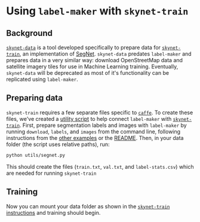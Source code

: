# Using `label-maker` with `skynet-train`

## Background

[`skynet-data`](https://github.com/developmentseed/skynet-data/) is a tool developed specifically to prepare data for [`skynet-train`]((https://github.com/developmentseed/skynet-train/)), an implementation of [SegNet](http://mi.eng.cam.ac.uk/projects/segnet/). `skynet-data` predates `label-maker` and prepares data in a very similar way: download OpenStreetMap data and satellite imagery tiles for use in Machine Learning training. Eventually, `skynet-data` will be deprecated as most of it's functionality can be replicated using `label-maker`.

## Preparing data

`skynet-train` requires a few separate files specific to [`caffe`](https://github.com/BVLC/caffe). To create these files, we've created a [utility script](utils/skynet.py) to help connect `label-maker` with [`skynet-train`](https://github.com/developmentseed/skynet-train/). First, prepare segmentation labels and images with `label-maker` by running `download`, `labels`, and `images` from the command line, following instructions from the [other examples](README.md) or the [README](../README.md). Then, in your data folder (the script uses relative paths), run:

```bash
python utils/segnet.py
```

This should create the files (`train.txt`, `val.txt`, and `label-stats.csv`) which are needed for running `skynet-train`

## Training

Now you can mount your data folder as shown in the [`skynet-train` instructions](https://github.com/developmentseed/skynet-train/#quick-start) and training should begin.
